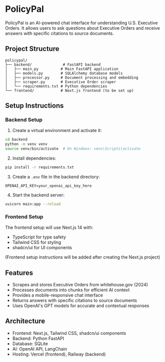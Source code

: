 # PolicyPal

PolicyPal is an AI-powered chat interface for understanding U.S. Executive Orders. It allows users to ask questions about Executive Orders and receive answers with specific citations to source documents.

## Project Structure

```
policypal/
├── backend/              # FastAPI backend
│   ├── main.py          # Main FastAPI application
│   ├── models.py        # SQLAlchemy database models
│   ├── processor.py     # Document processing and embedding
│   ├── scraper.py       # Executive Order scraper
│   └── requirements.txt # Python dependencies
└── frontend/            # Next.js frontend (to be set up)
```

## Setup Instructions

### Backend Setup

1. Create a virtual environment and activate it:
```bash
cd backend
python -m venv venv
source venv/bin/activate  # On Windows: venv\Scripts\activate
```

2. Install dependencies:
```bash
pip install -r requirements.txt
```

3. Create a `.env` file in the backend directory:
```
OPENAI_API_KEY=your_openai_api_key_here
```

4. Start the backend server:
```bash
uvicorn main:app --reload
```

### Frontend Setup

The frontend setup will use Next.js 14 with:
- TypeScript for type safety
- Tailwind CSS for styling
- shadcn/ui for UI components

(Frontend setup instructions will be added after creating the Next.js project)

## Features

- Scrapes and stores Executive Orders from whitehouse.gov (2024)
- Processes documents into chunks for efficient AI context
- Provides a mobile-responsive chat interface
- Returns answers with specific citations to source documents
- Uses OpenAI's GPT models for accurate and contextual responses

## Architecture

- Frontend: Next.js, Tailwind CSS, shadcn/ui components
- Backend: Python FastAPI
- Database: SQLite
- AI: OpenAI API, LangChain
- Hosting: Vercel (frontend), Railway (backend)
